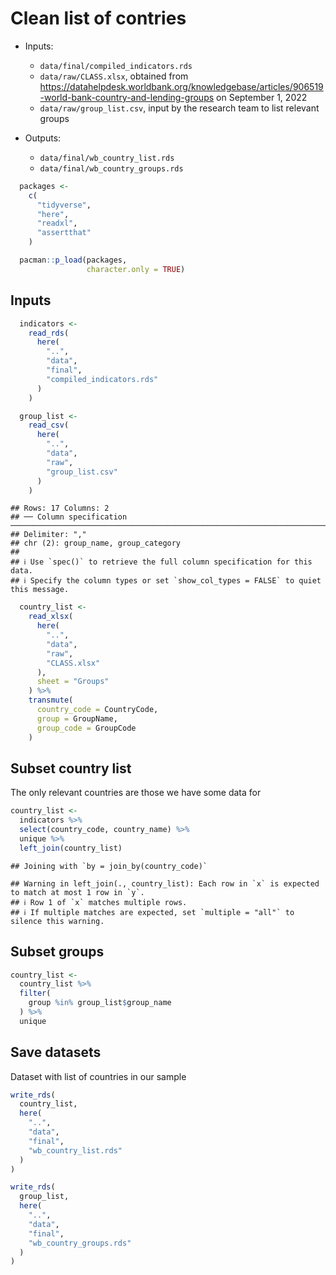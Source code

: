 # Clean list of contries

- Inputs:
  - `data/final/compiled_indicators.rds`
  - `data/raw/CLASS.xlsx`, obtained from https://datahelpdesk.worldbank.org/knowledgebase/articles/906519-world-bank-country-and-lending-groups on September 1, 2022
  - `data/raw/group_list.csv`, input by the research team to list relevant groups
      
- Outputs:
  - `data/final/wb_country_list.rds`
  - `data/final/wb_country_groups.rds`


```r
  packages <-
    c(
      "tidyverse",
      "here",
      "readxl",
      "assertthat"
    )

  pacman::p_load(packages,
                 character.only = TRUE)
```


## Inputs


```r
  indicators <-
    read_rds(
      here(
        "..",
        "data",
        "final",
        "compiled_indicators.rds"
      )
    )

  group_list <-
    read_csv(
      here(
        "..",
        "data",
        "raw",
        "group_list.csv"
      )
    )
```

```
## Rows: 17 Columns: 2
## ── Column specification ──────────────────────────────────────────────────────────────────────────
## Delimiter: ","
## chr (2): group_name, group_category
## 
## ℹ Use `spec()` to retrieve the full column specification for this data.
## ℹ Specify the column types or set `show_col_types = FALSE` to quiet this message.
```

```r
  country_list <-
    read_xlsx(
      here(
        "..",
        "data",
        "raw",
        "CLASS.xlsx"
      ),
      sheet = "Groups"
    ) %>%
    transmute(
      country_code = CountryCode,
      group = GroupName,
      group_code = GroupCode
    )
```

## Subset country list

The only relevant countries are those we have some data for


```r
country_list <-
  indicators %>%
  select(country_code, country_name) %>%
  unique %>%
  left_join(country_list)
```

```
## Joining with `by = join_by(country_code)`
```

```
## Warning in left_join(., country_list): Each row in `x` is expected to match at most 1 row in `y`.
## ℹ Row 1 of `x` matches multiple rows.
## ℹ If multiple matches are expected, set `multiple = "all"` to silence this warning.
```

## Subset groups


```r
country_list <-
  country_list %>%
  filter(
    group %in% group_list$group_name
  ) %>%
  unique
```

## Save datasets

Dataset with list of countries in our sample


```r
write_rds(
  country_list,
  here(
    "..",
    "data",
    "final",
    "wb_country_list.rds"
  )
)

write_rds(
  group_list,
  here(
    "..",
    "data",
    "final",
    "wb_country_groups.rds"
  )
)
```
